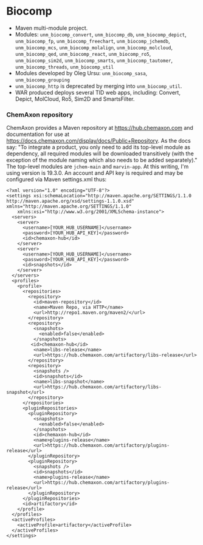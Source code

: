 # Biocomp

* Maven multi-module project.
* Modules: `unm_biocomp_convert`, `unm_biocomp_db`, `unm_biocomp_depict`, 
`unm_biocomp_fp`, `unm_biocomp_freechart`,
`unm_biocomp_jchemdb`, `unm_biocomp_mcs`, `unm_biocomp_molalign`, `unm_biocomp_molcloud`, 
`unm_biocomp_qed`, `unm_biocomp_react`, `unm_biocomp_ro5`, `unm_biocomp_sim2d`, 
`unm_biocomp_smarts`, `unm_biocomp_tautomer`, `unm_biocomp_threads`, `unm_biocomp_util`
* Modules developed by Oleg Ursu: `unm_biocomp_sasa`, `unm_biocomp_grouping`
* `unm_biocomp_http` is deprecated by merging into `unm_biocomp_util`.
* WAR produced deploys several TID web apps, including: Convert, Depict, MolCloud,
Ro5, Sim2D and SmartsFilter.

### ChemAxon repository

ChemAxon provides a Maven repository at <https://hub.chemaxon.com> and documentation for use at
<https://docs.chemaxon.com/display/docs/Public+Repository>. As the docs say: "To integrate a product, you only need to add its top-level module as dependency, all required modules
will be downloaded transitively (with the exception of the module naming which also needs to be added separately)." The top-level modules are `jchem-main` and `marvin-app`.
At this writing, I'm using version is 19.3.0.  An account and API key is required and may be configured via Maven settings.xml thus:

```
<?xml version="1.0" encoding="UTF-8"?>
<settings xsi:schemaLocation="http://maven.apache.org/SETTINGS/1.1.0 http://maven.apache.org/xsd/settings-1.1.0.xsd" xmlns="http://maven.apache.org/SETTINGS/1.1.0"
    xmlns:xsi="http://www.w3.org/2001/XMLSchema-instance">
  <servers>
    <server>
      <username>[YOUR_HUB_USERNAME]</username>
      <password>[YOUR_HUB_API_KEY]</password>
      <id>chemaxon-hub</id>
    </server>
    <server>
      <username>[YOUR_HUB_USERNAME]</username>
      <password>[YOUR_HUB_API_KEY]</password>
      <id>snapshots</id>
    </server>
  </servers>
  <profiles>
    <profile>
      <repositories>
        <repository>
          <id>maven-repository</id>
          <name>Maven Repo, via HTTP</name>
          <url>http://repo1.maven.org/maven2/</url>
        </repository>
        <repository>
          <snapshots>
            <enabled>false</enabled>
          </snapshots>
         <id>chemaxon-hub</id>
          <name>libs-release</name>
          <url>https://hub.chemaxon.com/artifactory/libs-release</url>
        </repository>
        <repository>
          <snapshots />
          <id>snapshots</id>
          <name>libs-snapshot</name>
          <url>https://hub.chemaxon.com/artifactory/libs-snapshot</url>
        </repository>
      </repositories>
      <pluginRepositories>
        <pluginRepository>
          <snapshots>
            <enabled>false</enabled>
          </snapshots>
          <id>chemaxon-hub</id>
          <name>plugins-release</name>
          <url>https://hub.chemaxon.com/artifactory/plugins-release</url>
        </pluginRepository>
        <pluginRepository>
          <snapshots />
          <id>snapshots</id>
          <name>plugins-release</name>
          <url>https://hub.chemaxon.com/artifactory/plugins-release</url>
        </pluginRepository>
      </pluginRepositories>
      <id>artifactory</id>
    </profile>
  </profiles>
  <activeProfiles>
    <activeProfile>artifactory</activeProfile>
  </activeProfiles>
</settings>
```

